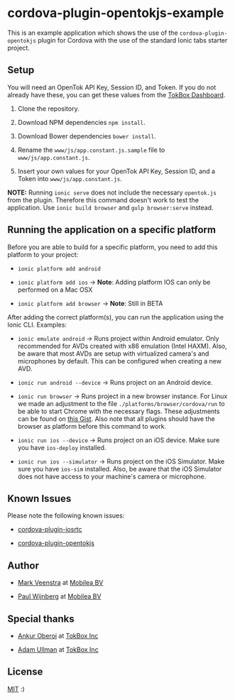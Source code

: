 # cordova-plugin-opentokjs-example
This is an example application which shows the use of the `cordova-plugin-opentokjs` plugin for
Cordova with the use of the standard Ionic tabs starter project.

## Setup

You will need an OpenTok API Key, Session ID, and Token. If you do not already have these, you can
get these values from the [TokBox Dashboard](https://dashboard.tokbox.com).

1. Clone the repository.

2. Download NPM dependencies `npm install`.

3. Download Bower dependencies `bower install`.

4. Rename the `www/js/app.constant.js.sample` file to `www/js/app.constant.js`.

5. Insert your own values for your OpenTok API Key, Session ID, and a Token into `www/js/app.constant.js`.

**NOTE:** Running `ionic serve` does not include the necessary `opentok.js` from the plugin. Therefore this command doesn't work to test the application. Use `ionic build browser` and `gulp browser:serve` instead.

## Running the application on a specific platform

Before you are able to build for a specific platform, you need to add this platform to your project:

* `ionic platform add android`

* `ionic platform add ios` -> **Note**: Adding platform IOS can only be performed on a Mac OSX

* `ionic platform add browser` -> **Note**: Still in BETA

After adding the correct platform(s), you can run the application using the Ionic CLI. Examples:

*  `ionic emulate android` -> Runs project within Android emulator. Only recommended for AVDs
   created with x86 emulation (Intel HAXM). Also, be aware that most AVDs are setup with virtualized
   camera's and microphones by default. This can be configured when creating a new AVD.

*  `ionic run android --device` -> Runs project on an Android device.

*  `ionic run browser` -> Runs project in a new browser instance. For Linux we made an adjustment to the file `./platforms/browser/cordova/run` to be able to start Chrome with the necessary flags. These adjustments can be found on [this Gist](https://gist.github.com/mark-veenstra/7b3be1eee573c73f5526). Also note that all plugins should have the browser as platform before this command to work.

*  `ionic run ios --device` -> Runs project on an iOS device. Make sure you have `ios-deploy`
   installed.

*  `ionic run ios --simulator` -> Runs project on the iOS Simulator. Make sure you have `ios-sim`
   installed. Also, be aware that the iOS Simulator does not have access to your machine's camera
   or microphone.

## Known Issues

Please note the following known issues:

* [cordova-plugin-iosrtc](https://github.com/eface2face/cordova-plugin-iosrtc#known-issues)

* [cordova-plugin-opentokjs](https://github.com/aoberoi/cordova-plugin-opentokjs#known-limitations)

## Author

* [Mark Veenstra](https://github.com/mark-veenstra) at [Mobilea BV](http://www.mobilea.nl)

* [Paul Wijnberg](https://github.com/Paulsky) at [Mobilea BV](http://www.mobilea.nl)

## Special thanks

* [Ankur Oberoi](https://github.com/aoberoi) at [TokBox Inc](https://tokbox.com/)

* [Adam Ullman](https://github.com/aullman) at [TokBox Inc](https://tokbox.com/)

## License

[MIT](./LICENSE) :)
